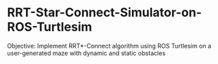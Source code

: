 # RRT-Star-Connect-Simulator-on-ROS-Turtlesim
Objective: Implement RRT*-Connect algorithm using ROS Turtlesim on a user-generated maze with dynamic and static obstacles
